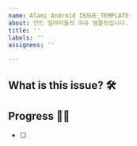 ```yaml
---
name: Alami Android ISSUE_TEMPLATE
about: 안드 알라미들의 이슈 템플릿입니다.
title: ''
labels: ''
assignees: ''

---
```


## What is this issue? 🛠

## Progress 🏃‍♀️
- [ ]

